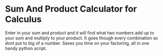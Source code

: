 # Sum And Product Calculator for Calculus
 Enter in your sum and product and it will find what two numbers add up to your sum and multiply to your product. It goes though every combination so dont put to big of a number. Saves you time on your factoring, all in one handy python script.
